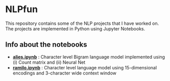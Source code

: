 # NLPfun

This repository contains some of the NLP projects that I have worked on. The projects are implemented in Python using Jupyter Notebooks.

## Info about the notebooks

* **[alies.ipynb](https://github.com/crpatil1901/NLPfun/blob/main/alies.ipynb)** : Character level Bigram language model implemented using (i) Count matrix and (ii) Neural Net
* **[ramilo.ipynb](https://github.com/crpatil1901/NLPfun/blob/main/ramilo.ipynb)** : Character level language model using 15-dimensional encodings and 3-character wide context window
